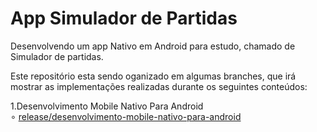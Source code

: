 # App Simulador de Partidas

Desenvolvendo um app Nativo em Android para estudo, chamado de Simulador de partidas.

Este repositório esta sendo oganizado em algumas branches, que irá mostrar as implementações realizadas durante os seguintes conteúdos:


1.Desenvolvimento Mobile Nativo Para Android      
   ∘ [release/desenvolvimento-mobile-nativo-para-android](https://github.com/Fezinho/Simulador-Partidas/tree/release/desenvolvimento-mobile-nativo-para-android)
